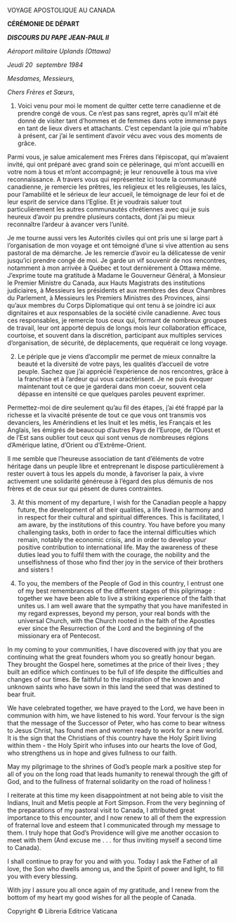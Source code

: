VOYAGE APOSTOLIQUE AU CANADA

**CÉRÉMONIE DE DÉPART**

***DISCOURS DU PAPE JEAN-PAUL II***

*Aéroport militaire Uplands (Ottawa)*

*Jeudi 20  septembre 1984*

*Mesdames, Messieurs,*

*Chers Frères et Sœurs*,

1. Voici venu pour moi le moment de quitter cette terre canadienne et de prendre congé de vous. Ce n’est pas sans regret, après qu’il m’ait été donné de visiter tant d’hommes et de femmes dans votre immense pays en tant de lieux divers et attachants. C’est cependant la joie qui m’habite à présent, car j’ai le sentiment d’avoir vécu avec vous des moments de grâce.

Parmi vous, je salue amicalement mes Frères dans l’épiscopat, qui m’avaient invité, qui ont préparé avec grand soin ce pèlerinage, qui m’ont accueilli en votre nom à tous et m’ont accompagné; je leur renouvelle à tous ma vive reconnaissance. A travers vous qui représentez ici toute la communauté canadienne, je remercie les prêtres, les religieux et les religieuses, les laïcs, pour l’amabilité et le sérieux de leur accueil, le témoignage de leur foi et de leur esprit de service dans l’Eglise. Et je voudrais saluer tout particulièrement les autres communautés chrétiennes avec qui je suis heureux d’avoir pu prendre plusieurs contacts, dont j’ai pu mieux reconnaître l’ardeur à avancer vers l’unité.

Je me tourne aussi vers les Autorités civiles qui ont pris une si large part à l’organisation de mon voyage et ont témoigné d’une si vive attention au sens pastoral de ma démarche. Je les remercie d’avoir eu la délicatesse de venir jusqu’ici prendre congé de moi. Je garde un vif souvenir de nos rencontres, notamment à mon arrivée à Québec et tout dernièrement à Ottawa même. J’exprime toute ma gratitude à Madame le Gouverneur Général, à Monsieur le Premier Ministre du Canada, aux Hauts Magistrats des institutions judiciaires, à Messieurs les présidents et aux membres des deux Chambres du Parlement, à Messieurs les Premiers Ministres des Provinces, ainsi qu’aux membres du Corps Diplomatique qui ont tenu à se joindre ici aux dignitaires et aux responsables de la société civile canadienne. Avec tous ces responsables, je remercie tous ceux qui, formant de nombreux groupes de travail, leur ont apporté depuis de longs mois leur collaboration efficace, courtoise, et souvent dans la discrétion, participant aux multiples services d’organisation, de sécurité, de déplacements, que requérait ce long voyage.

2. Le périple que je viens d’accomplir me permet de mieux connaître la beauté et la diversité de votre pays, les qualités d’accueil de votre peuple. Sachez que j’ai apprécié l’expérience de nos rencontres, grâce à la franchise et à l’ardeur qui vous caractérisent. Je ne puis évoquer maintenant tout ce que je garderai dans mon coeur, souvent cela dépasse en intensité ce que quelques paroles peuvent exprimer.

Permettez-moi de dire seulement qu’au fil des étapes, j’ai été frappé par la richesse et la vivacité présente de tout ce que vous ont transmis vos devanciers, les Amérindiens et les Inuit et les métis, les Français et les Anglais, les émigrés de beaucoup d’autres Pays de l’Europe, de l’Ouest et de l’Est sans oublier tout ceux qui sont venus de nombreuses régions d’Amérique latine, d’Orient ou d’Extrême-Orient.

Il me semble que l’heureuse association de tant d’éléments de votre héritage dans un peuple libre et entreprenant le dispose particulièrement à rester ouvert à tous les appels du monde, à favoriser la paix, à vivre activement une solidarité généreuse à l’égard des plus démunis de nos frères et de ceux sur qui pèsent de dures contraintes.

3. At this moment of my departure, I wish for the Canadian people a happy future, the development of all their qualities, a life lived in harmony and in respect for their cultural and spiritual differences. This is facilitated, I am aware, by the institutions of this country. You have before you many challenging tasks, both in order to face the internal difficulties which remain, notably the economic crisis, and in order to develop your positive contribution to international life. May the awareness of these duties lead you to fulfil them with the courage, the nobility and the unselfishness of those who find ther joy in the service of their brothers and sisters !

4. To you, the members of the People of God in this country, I entrust one of my best remembrances of the different stages of this pilgrimage : together we have been able to live a striking experience of the faith that unites us. I am well aware that the sympathy that you have manifested in my regard expresses, beyond my person, your real bonds with the universal Church, with the Church rooted in the faith of the Apostles ever since the Resurrection of the Lord and the beginning of the missionary era of Pentecost.

In my coming to your communities, I have discovered with joy that you are continuing what the great founders whom you so greatly honour began. They brought the Gospel here, sometimes at the price of their lives ; they built an edifice which continues to be full of life despite the difficulties and changes of our times. Be faithful to the inspiration of the known and unknown saints who have sown in this land the seed that was destined to bear fruit.

We have celebrated together, we have prayed to the Lord, we have been in communion with him, we have listened to his word. Your fervour is the sign that the message of the Successor of Peter, who has come to bear witness to Jesus Christ, has found men and women ready to work for a new world. It is the sign that the Christians of this country have the Holy Spirit living within them - the Holy Spirit who infuses into our hearts the love of God, who strengthens us in hope and gives fullness to our faith.

May my pilgrimage to the shrines of God’s people mark a positive step for all of you on the long road that leads humanity to renewal through the gift of God, and to the fullness of fraternal solidarity on the road of holiness !

I reiterate at this time my keen disappointment at not being able to visit the Indians, Inuit and Metis people at Fort Simpson. From the very beginning of the preparations of my pastoral visit to Canada, I attributed great importance to this encounter, and I now renew to all of them the expression of fraternal love and esteem that I communicated through my message to them. I truly hope that God’s Providence will give me another occasion to meet with them (And excuse me . . . for thus inviting myself a second time to Canada).

I shall continue to pray for you and with you. Today I ask the Father of all love, the Son who dwells among us, and the Spirit of power and light, to fill you with every blessing.

With joy I assure you all once again of my gratitude, and I renew from the bottom of my heart my good wishes for all the people of Canada.

Copyright © Libreria Editrice Vaticana